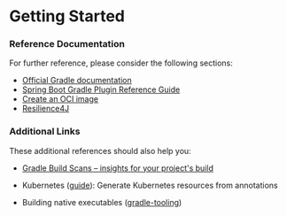 # Getting Started

### Reference Documentation

For further reference, please consider the following sections:

* [Official Gradle documentation](https://docs.gradle.org)
* [Spring Boot Gradle Plugin Reference Guide](https://docs.spring.io/spring-boot/docs/2.6.7/gradle-plugin/reference/html/)
* [Create an OCI image](https://docs.spring.io/spring-boot/docs/2.6.7/gradle-plugin/reference/html/#build-image)
* [Resilience4J](https://docs.spring.io/spring-cloud-circuitbreaker/docs/current/reference/html/#configuring-resilience4j-circuit-breakers)

### Additional Links

These additional references should also help you:

* [Gradle Build Scans – insights for your project's build](https://scans.gradle.com#gradle)

* Kubernetes ([guide](https://quarkus.io/guides/kubernetes)): Generate Kubernetes resources from annotations

* Building native executables ([gradle-tooling](https://quarkus.io/guides/gradle-tooling))